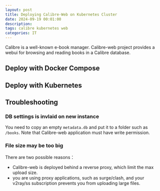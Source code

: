```yaml
---
layout: post
title: Deploying Calibre-Web on Kubernetes Cluster
date: 2024-09-19 00:01:00
description:
tags: calibre kubernetes web
categories: IT
---
```


Calibre is a well-known e-book manager. Calibre-web project provides a webui for browsing and reading books in a Calibre database.

## Deploy with Docker Compose

## Deploy with Kubernetes

## Troubleshooting

### DB settings is invlaid on new instance

You need to copy an empty `metadata.db` and put it to a folder such as `/books`. Note that Calibre-web application must have write permission.

### File size may be too big

There are two possible reasons：

- Calibre-web is deployed behind a reverse proxy, which limit the max upload size.
- you are using proxy applications, such as surge/clash, and your v2ray/ss subscription prevents you from uploading large files.
